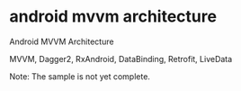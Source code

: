 # android mvvm architecture
Android MVVM Architecture

MVVM, Dagger2, RxAndroid, DataBinding, Retrofit, LiveData

Note: The sample is not yet complete.
